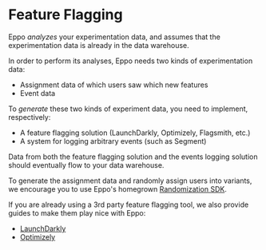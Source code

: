 # Feature Flagging

Eppo _analyzes_ your experimentation data, and assumes that the experimentation data is already in the data warehouse.

In order to perform its analyses, Eppo needs two kinds of experimentation data:

- Assignment data of which users saw which new features
- Event data

To _generate_ these two kinds of experiment data, you need to implement, respectively:

- A feature flagging solution (LaunchDarkly, Optimizely, Flagsmith, etc.)
- A system for logging arbitrary events (such as Segment)

Data from both the feature flagging solution and the events logging solution should eventually flow to your data warehouse.

To generate the assignment data and randomly assign users into variants, we encourage you to use Eppo's homegrown [Randomization SDK](./randomization-sdk.md).

If you are already using a 3rd party feature flagging tool, we also provide guides to make them play nice with Eppo:

- [LaunchDarkly](./launch-darkly)
- [Optimizely](./optimizely)
<!-- - [Unleash]() -->
